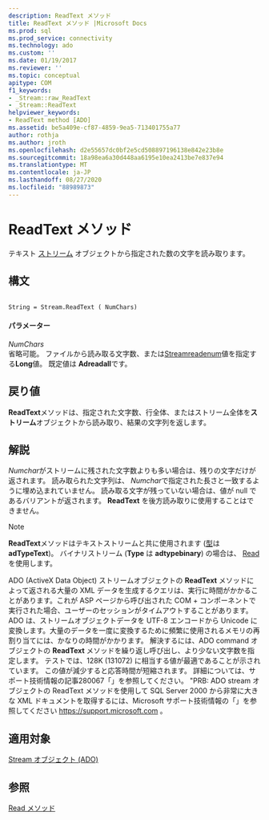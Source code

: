 ```yaml
---
description: ReadText メソッド
title: ReadText メソッド |Microsoft Docs
ms.prod: sql
ms.prod_service: connectivity
ms.technology: ado
ms.custom: ''
ms.date: 01/19/2017
ms.reviewer: ''
ms.topic: conceptual
apitype: COM
f1_keywords:
- _Stream::raw_ReadText
- _Stream::ReadText
helpviewer_keywords:
- ReadText method [ADO]
ms.assetid: be5a409e-cf87-4859-9ea5-713401755a77
author: rothja
ms.author: jroth
ms.openlocfilehash: d2e55657dc0bf2e5cd508897196138e842e23b8e
ms.sourcegitcommit: 18a98ea6a30d448aa6195e10ea2413be7e837e94
ms.translationtype: MT
ms.contentlocale: ja-JP
ms.lasthandoff: 08/27/2020
ms.locfileid: "88989873"
---
```

# <a name="readtext-method"></a>ReadText メソッド
テキスト [ストリーム](./stream-object-ado.md) オブジェクトから指定された数の文字を読み取ります。  
  
## <a name="syntax"></a>構文  
  
```  
  
String = Stream.ReadText ( NumChars)  
```  
  
#### <a name="parameters"></a>パラメーター  
 *NumChars*  
 省略可能。 ファイルから読み取る文字数、または[Streamreadenum](./streamreadenum.md)値を指定する**Long**値。 既定値は **Adreadall**です。  
  
## <a name="return-value"></a>戻り値  
 **ReadText**メソッドは、指定された文字数、行全体、またはストリーム全体を**ストリーム**オブジェクトから読み取り、結果の文字列を返します。  
  
## <a name="remarks"></a>解説  
 *Numchar*がストリームに残された文字数よりも多い場合は、残りの文字だけが返されます。 読み取られた文字列は、 *Numchar*で指定された長さと一致するように埋め込まれていません。 読み取る文字が残っていない場合は、値が null であるバリアントが返されます。 **ReadText** を後方読み取りに使用することはできません。  
  
> [!NOTE]
>  **ReadText**メソッドはテキストストリームと共に使用されます ([型](./type-property-ado-stream.md)は**adTypeText**)。 バイナリストリーム (**Type** は **adtypebinary**) の場合は、 [Read](./read-method.md)を使用します。  
  
 ADO (ActiveX Data Object) ストリームオブジェクトの **ReadText** メソッドによって返される大量の XML データを生成するクエリは、実行に時間がかかることがあります。これが ASP ページから呼び出された COM + コンポーネントで実行された場合、ユーザーのセッションがタイムアウトすることがあります。ADO は、ストリームオブジェクトデータを UTF-8 エンコードから Unicode に変換します。大量のデータを一度に変換するために頻繁に使用されるメモリの再割り当てには、かなりの時間がかかります。 解決するには、ADO command オブジェクトの **ReadText** メソッドを繰り返し呼び出し、より少ない文字数を指定します。 テストでは、128K (131072) に相当する値が最適であることが示されています。 この値が減少すると応答時間が短縮されます。 詳細については、サポート技術情報の記事280067「」を参照してください。 "PRB: ADO stream オブジェクトの ReadText メソッドを使用して SQL Server 2000 から非常に大きな XML ドキュメントを取得するには、Microsoft サポート技術情報の「」を参照してください https://support.microsoft.com 。  
  
## <a name="applies-to"></a>適用対象  
 [Stream オブジェクト (ADO)](./stream-object-ado.md)  
  
## <a name="see-also"></a>参照  
 [Read メソッド](./read-method.md)